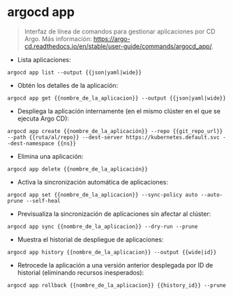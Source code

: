 # argocd app

> Interfaz de línea de comandos para gestionar aplicaciones por CD Argo.
> Más información: <https://argo-cd.readthedocs.io/en/stable/user-guide/commands/argocd_app/>.

- Lista aplicaciones:

`argocd app list --output {{json|yaml|wide}}`

- Obtén los detalles de la aplicación:

`argocd app get {{nombre_de_la_aplicacion}} --output {{json|yaml|wide}}`

- Despliega la aplicación internamente (en el mismo clúster en el que se ejecuta Argo CD):

`argocd app create {{nombre_de_la_aplicación}} --repo {{git_repo_url}} --path {{ruta/al/repo}} --dest-server https://kubernetes.default.svc --dest-namespace {{ns}}`

- Elimina una aplicación:

`argocd app delete {{nombre_de_la_aplicación}}`

- Activa la sincronización automática de aplicaciones:

`argocd app set {{nombre_de_la_aplicacion}} --sync-policy auto --auto-prune --self-heal`

- Previsualiza la sincronización de aplicaciones sin afectar al clúster:

`argocd app sync {{nombre_de_la_aplicacion}} --dry-run --prune`

- Muestra el historial de despliegue de aplicaciones:

`argocd app history {{nombre_de_la_aplicacion}} --output {{wide|id}}`

- Retrocede la aplicación a una versión anterior desplegada por ID de historial (eliminando recursos inesperados):

`argocd app rollback {{nombre_de_la_aplicacion}} {{history_id}} --prune`
